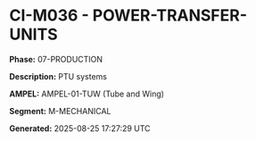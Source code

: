 # CI-M036 - POWER-TRANSFER-UNITS

**Phase:** 07-PRODUCTION

**Description:** PTU systems

**AMPEL:** AMPEL-01-TUW (Tube and Wing)

**Segment:** M-MECHANICAL

**Generated:** 2025-08-25 17:27:29 UTC

